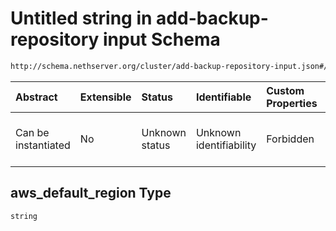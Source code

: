 # Untitled string in add-backup-repository input Schema

```txt
http://schema.nethserver.org/cluster/add-backup-repository-input.json#/$defs/s3_parameters/properties/aws_default_region
```



| Abstract            | Extensible | Status         | Identifiable            | Custom Properties | Additional Properties | Access Restrictions | Defined In                                                                                            |
| :------------------ | :--------- | :------------- | :---------------------- | :---------------- | :-------------------- | :------------------ | :---------------------------------------------------------------------------------------------------- |
| Can be instantiated | No         | Unknown status | Unknown identifiability | Forbidden         | Allowed               | none                | [add-backup-repository-input.json\*](cluster/add-backup-repository-input.json "open original schema") |

## aws\_default\_region Type

`string`
